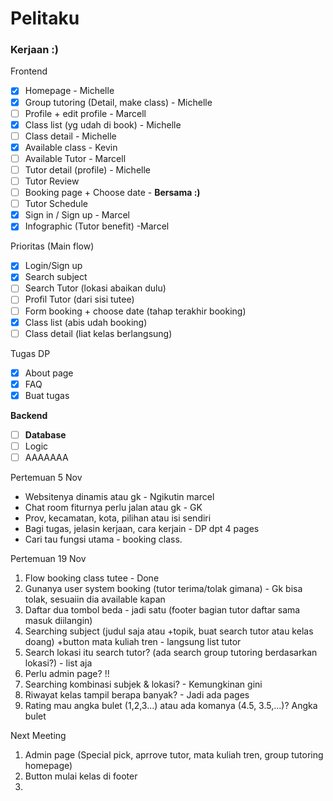 # Pelitaku

### Kerjaan :)

Frontend
- [X] Homepage - Michelle 
- [X] Group tutoring (Detail, make class) - Michelle
- [ ] Profile + edit profile - Marcell
- [X] Class list (yg udah di book) - Michelle
- [ ] Class detail - Michelle
- [X] Available class - Kevin
- [ ] Available Tutor - Marcell
- [ ] Tutor detail (profile) - Michelle
- [ ] Tutor Review
- [ ] Booking page + Choose date - **Bersama :)**
- [ ] Tutor Schedule
- [X] Sign in / Sign up - Marcel
- [X] Infographic (Tutor benefit) -Marcel

Prioritas (Main flow)
- [X] Login/Sign up
- [X] Search subject
- [ ] Search Tutor (lokasi abaikan dulu)
- [ ] Profil Tutor (dari sisi tutee)
- [ ] Form booking + choose date (tahap terakhir booking)
- [X] Class list (abis udah booking)
- [ ] Class detail (liat kelas berlangsung)

Tugas DP
- [X] About page
- [X] FAQ
- [X] Buat tugas

**Backend**
- [ ] **Database**
- [ ] Logic
- [ ] AAAAAAA

Pertemuan 5 Nov
- Websitenya dinamis atau gk - Ngikutin marcel
- Chat room fiturnya perlu jalan atau gk - GK
- Prov, kecamatan, kota, pilihan atau isi sendiri
- Bagi tugas, jelasin kerjaan, cara kerjain - DP dpt 4 pages
- Cari tau fungsi utama - booking class.

Pertemuan 19 Nov
1. Flow booking class tutee - Done
2. Gunanya user system booking (tutor terima/tolak gimana) - Gk bisa tolak, sesuaiin dia available kapan
3. Daftar dua tombol beda - jadi satu (footer bagian tutor daftar sama masuk diilangin)
4. Searching subject (judul saja atau +topik, buat search tutor atau kelas doang) +button mata kuliah tren - langsung list tutor
5. Search lokasi itu search tutor? (ada search group tutoring berdasarkan lokasi?) - list aja 
6. Perlu admin page? !!
7. Searching kombinasi subjek & lokasi? - Kemungkinan gini
8. Riwayat kelas tampil berapa banyak? - Jadi ada pages
9. Rating mau angka bulet (1,2,3...) atau ada komanya (4.5, 3.5,...)? Angka bulet

Next Meeting
1. Admin page (Special pick, aprrove tutor, mata kuliah tren, group tutoring homepage)
2. Button mulai kelas di footer
3. 
